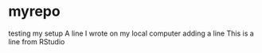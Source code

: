 # myrepo
testing my setup
A line I wrote on my local computer
adding a line
This is a line from RStudio